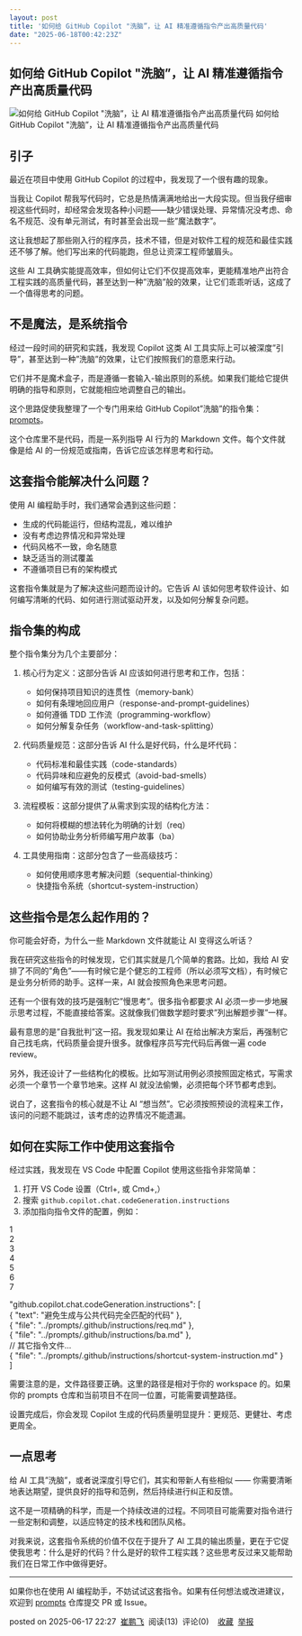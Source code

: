 ```yaml
---
layout: post
title: '如何给 GitHub Copilot "洗脑”，让 AI 精准遵循指令产出高质量代码'
date: "2025-06-18T00:42:23Z"
---
```

如何给 GitHub Copilot "洗脑”，让 AI 精准遵循指令产出高质量代码
------------------------------------------

![如何给 GitHub Copilot &quot;洗脑”，让 AI 精准遵循指令产出高质量代码](https://img2024.cnblogs.com/blog/38093/202506/38093-20250617222741963-1469514080.png) 如何给 GitHub Copilot "洗脑”，让 AI 精准遵循指令产出高质量代码

引子
--

最近在项目中使用 GitHub Copilot 的过程中，我发现了一个很有趣的现象。

当我让 Copilot 帮我写代码时，它总是热情满满地给出一大段实现。但当我仔细审视这些代码时，却经常会发现各种小问题——缺少错误处理、异常情况没考虑、命名不规范、没有单元测试，有时甚至会出现一些”魔法数字”。

这让我想起了那些刚入行的程序员，技术不错，但是对软件工程的规范和最佳实践还不够了解。他们写出来的代码能跑，但总让资深工程师皱眉头。

这些 AI 工具确实能提高效率，但如何让它们不仅提高效率，更能精准地产出符合工程实践的高质量代码，甚至达到一种”洗脑”般的效果，让它们乖乖听话，这成了一个值得思考的问题。

不是魔法，是系统指令
----------

经过一段时间的研究和实践，我发现 Copilot 这类 AI 工具实际上可以被深度”引导”，甚至达到一种”洗脑”的效果，让它们按照我们的意愿来行动。

它们并不是魔术盒子，而是遵循一套输入-输出原则的系统。如果我们能给它提供明确的指导和原则，它就能相应地调整自己的输出。

这个思路促使我整理了一个专门用来给 GitHub Copilot”洗脑”的指令集：[prompts](https://github.com/cuipengfei/prompts)。

这个仓库里不是代码，而是一系列指导 AI 行为的 Markdown 文件。每个文件就像是给 AI 的一份规范或指南，告诉它应该怎样思考和行动。

这套指令能解决什么问题？
------------

使用 AI 编程助手时，我们通常会遇到这些问题：

*   生成的代码能运行，但结构混乱，难以维护
*   没有考虑边界情况和异常处理
*   代码风格不一致，命名随意
*   缺乏适当的测试覆盖
*   不遵循项目已有的架构模式

这套指令集就是为了解决这些问题而设计的。它告诉 AI 该如何思考软件设计、如何编写清晰的代码、如何进行测试驱动开发，以及如何分解复杂问题。

指令集的构成
------

整个指令集分为几个主要部分：

1.  核心行为定义：这部分告诉 AI 应该如何进行思考和工作，包括：
    
    *   如何保持项目知识的连贯性（memory-bank）
    *   如何有条理地回应用户（response-and-prompt-guidelines）
    *   如何遵循 TDD 工作流（programming-workflow）
    *   如何分解复杂任务（workflow-and-task-splitting）
2.  代码质量规范：这部分告诉 AI 什么是好代码，什么是坏代码：
    
    *   代码标准和最佳实践（code-standards）
    *   代码异味和应避免的反模式（avoid-bad-smells）
    *   如何编写有效的测试（testing-guidelines）
3.  流程模板：这部分提供了从需求到实现的结构化方法：
    
    *   如何将模糊的想法转化为明确的计划（req）
    *   如何协助业务分析师编写用户故事（ba）
4.  工具使用指南：这部分包含了一些高级技巧：
    
    *   如何使用顺序思考解决问题（sequential-thinking）
    *   快捷指令系统（shortcut-system-instruction）

这些指令是怎么起作用的？
------------

你可能会好奇，为什么一些 Markdown 文件就能让 AI 变得这么听话？

我在研究这些指令的时候发现，它们其实就是几个简单的套路。比如，我给 AI 安排了不同的”角色”——有时候它是个健忘的工程师（所以必须写文档），有时候它是业务分析师的助手。这样一来，AI 就会按照角色来思考问题。

还有一个很有效的技巧是强制它”慢思考”。很多指令都要求 AI 必须一步一步地展示思考过程，不能直接给答案。这就像我们做数学题时要求”列出解题步骤”一样。

最有意思的是”自我批判”这一招。我发现如果让 AI 在给出解决方案后，再强制它自己找毛病，代码质量会提升很多。就像程序员写完代码后再做一遍 code review。

另外，我还设计了一些结构化的模板。比如写测试用例必须按照固定格式，写需求必须一个章节一个章节地来。这样 AI 就没法偷懒，必须把每个环节都考虑到。

说白了，这套指令的核心就是不让 AI “想当然”。它必须按照预设的流程来工作，该问的问题不能跳过，该考虑的边界情况不能遗漏。

如何在实际工作中使用这套指令
--------------

经过实践，我发现在 VS Code 中配置 Copilot 使用这些指令非常简单：

1.  打开 VS Code 设置（Ctrl+, 或 Cmd+,）
2.  搜索 `github.copilot.chat.codeGeneration.instructions`
3.  添加指向指令文件的配置，例如：

1  
2  
3  
4  
5  
6  
7  

"github.copilot.chat.codeGeneration.instructions": \[  
    { "text": "避免生成与公共代码完全匹配的代码" },  
    { "file": "../prompts/.github/instructions/req.md" },  
    { "file": "../prompts/.github/instructions/ba.md" },  
    // 其它指令文件...  
    { "file": "../prompts/.github/instructions/shortcut-system-instruction.md" }  
\]

需要注意的是，文件路径要正确。这里的路径是相对于你的 workspace 的。如果你的 prompts 仓库和当前项目不在同一位置，可能需要调整路径。

设置完成后，你会发现 Copilot 生成的代码质量明显提升：更规范、更健壮、考虑更周全。

一点思考
----

给 AI 工具”洗脑”，或者说深度引导它们，其实和带新人有些相似 —— 你需要清晰地表达期望，提供良好的指导和范例，然后持续进行纠正和反馈。

这不是一项精确的科学，而是一个持续改进的过程。不同项目可能需要对指令进行一些定制和调整，以适应特定的技术栈和团队风格。

对我来说，这套指令系统的价值不仅在于提升了 AI 工具的输出质量，更在于它促使我思考：什么是好的代码？什么是好的软件工程实践？这些思考反过来又能帮助我们在日常工作中做得更好。

* * *

如果你也在使用 AI 编程助手，不妨试试这套指令。如果有任何想法或改进建议，欢迎到 [prompts](https://github.com/cuipengfei/prompts) 仓库提交 PR 或 Issue。

posted on 2025-06-17 22:27  [崔鹏飞](https://www.cnblogs.com/cuipengfei)  阅读(13)  评论(0)    [收藏](javascript:void\(0\))  [举报](javascript:void\(0\))
